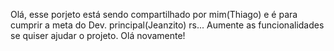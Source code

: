 Olá, esse porjeto está sendo compartilhado por mim(Thiago) e é para cumprir a meta do Dev. principal(Jeanzito) rs...
Aumente as funcionalidades se quiser ajudar o projeto.
Olá novamente!